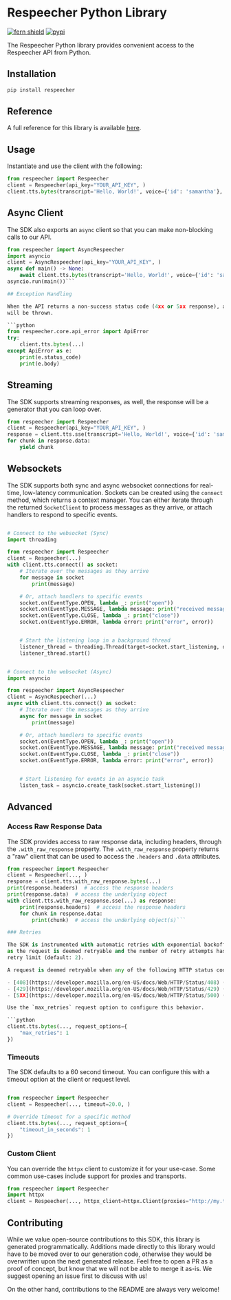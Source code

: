 # Respeecher Python Library

[![fern shield](https://img.shields.io/badge/%F0%9F%8C%BF-Built%20with%20Fern-brightgreen)](https://buildwithfern.com?utm_source=github&utm_medium=github&utm_campaign=readme&utm_source=https%3A%2F%2Fgithub.com%2Frespeecher%2Frespeecher-api-python)
[![pypi](https://img.shields.io/pypi/v/respeecher)](https://pypi.python.org/pypi/respeecher)

The Respeecher Python library provides convenient access to the Respeecher API from Python.

## Installation

```sh
pip install respeecher
```

## Reference

A full reference for this library is available [here](./reference.md).

## Usage

Instantiate and use the client with the following:

```python
from respeecher import Respeecher
client = Respeecher(api_key="YOUR_API_KEY", )
client.tts.bytes(transcript='Hello, World!', voice={'id': 'samantha'}, )
```

## Async Client

The SDK also exports an `async` client so that you can make non-blocking calls to our API.

```python
from respeecher import AsyncRespeecher
import asyncio
client = AsyncRespeecher(api_key="YOUR_API_KEY", )
async def main() -> None:
    await client.tts.bytes(transcript='Hello, World!', voice={'id': 'samantha'}, )
asyncio.run(main())```

## Exception Handling

When the API returns a non-success status code (4xx or 5xx response), a subclass of the following error
will be thrown.

```python
from respeecher.core.api_error import ApiError
try:
    client.tts.bytes(...)
except ApiError as e:
    print(e.status_code)
    print(e.body)
```

## Streaming

The SDK supports streaming responses, as well, the response will be a generator that you can loop over.

```python
from respeecher import Respeecher
client = Respeecher(api_key="YOUR_API_KEY", )
response = client.tts.sse(transcript='Hello, World!', voice={'id': 'samantha'}, )
for chunk in response.data:
    yield chunk
```

## Websockets

The SDK supports both sync and async websocket connections for real-time, low-latency communication. Sockets can be created using the `connect` method, which returns a context manager. 
You can either iterate through the returned `SocketClient` to process messages as they arrive, or attach handlers to respond to specific events.

```python

# Connect to the websocket (Sync)
import threading

from respeecher import Respeecher
client = Respeecher(...)
with client.tts.connect() as socket:
    # Iterate over the messages as they arrive
    for message in socket
        print(message)

    # Or, attach handlers to specific events
    socket.on(EventType.OPEN, lambda _: print("open"))
    socket.on(EventType.MESSAGE, lambda message: print("received message", message))
    socket.on(EventType.CLOSE, lambda _: print("close"))
    socket.on(EventType.ERROR, lambda error: print("error", error))


    # Start the listening loop in a background thread
    listener_thread = threading.Thread(target=socket.start_listening, daemon=True)
    listener_thread.start()
```

```python

# Connect to the websocket (Async)
import asyncio

from respeecher import AsyncRespeecher
client = AsyncRespeecher(...)
async with client.tts.connect() as socket:
    # Iterate over the messages as they arrive
    async for message in socket
        print(message)

    # Or, attach handlers to specific events
    socket.on(EventType.OPEN, lambda _: print("open"))
    socket.on(EventType.MESSAGE, lambda message: print("received message", message))
    socket.on(EventType.CLOSE, lambda _: print("close"))
    socket.on(EventType.ERROR, lambda error: print("error", error))


    # Start listening for events in an asyncio task
    listen_task = asyncio.create_task(socket.start_listening())
```

## Advanced

### Access Raw Response Data

The SDK provides access to raw response data, including headers, through the `.with_raw_response` property.
The `.with_raw_response` property returns a "raw" client that can be used to access the `.headers` and `.data` attributes.

```python
from respeecher import Respeecher
client = Respeecher(..., )
response = client.tts.with_raw_response.bytes(...)
print(response.headers)  # access the response headers
print(response.data)  # access the underlying object
with client.tts.with_raw_response.sse(...) as response:
    print(response.headers)  # access the response headers
    for chunk in response.data:
        print(chunk)  # access the underlying object(s)```

### Retries

The SDK is instrumented with automatic retries with exponential backoff. A request will be retried as long
as the request is deemed retryable and the number of retry attempts has not grown larger than the configured
retry limit (default: 2).

A request is deemed retryable when any of the following HTTP status codes is returned:

- [408](https://developer.mozilla.org/en-US/docs/Web/HTTP/Status/408) (Timeout)
- [429](https://developer.mozilla.org/en-US/docs/Web/HTTP/Status/429) (Too Many Requests)
- [5XX](https://developer.mozilla.org/en-US/docs/Web/HTTP/Status/500) (Internal Server Errors)

Use the `max_retries` request option to configure this behavior.

```python
client.tts.bytes(..., request_options={
    "max_retries": 1
})
```

### Timeouts

The SDK defaults to a 60 second timeout. You can configure this with a timeout option at the client or request level.

```python

from respeecher import Respeecher
client = Respeecher(..., timeout=20.0, )

# Override timeout for a specific method
client.tts.bytes(..., request_options={
    "timeout_in_seconds": 1
})
```

### Custom Client

You can override the `httpx` client to customize it for your use-case. Some common use-cases include support for proxies
and transports.

```python
from respeecher import Respeecher
import httpx
client = Respeecher(..., httpx_client=httpx.Client(proxies="http://my.test.proxy.example.com", transport=httpx.HTTPTransport(local_address="0.0.0.0"), ))```
```

## Contributing

While we value open-source contributions to this SDK, this library is generated programmatically.
Additions made directly to this library would have to be moved over to our generation code,
otherwise they would be overwritten upon the next generated release. Feel free to open a PR as
a proof of concept, but know that we will not be able to merge it as-is. We suggest opening
an issue first to discuss with us!

On the other hand, contributions to the README are always very welcome!
